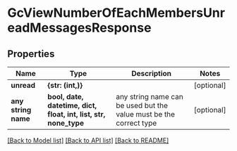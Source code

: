 # GcViewNumberOfEachMembersUnreadMessagesResponse


## Properties
Name | Type | Description | Notes
------------ | ------------- | ------------- | -------------
**unread** | **{str: (int,)}** |  | [optional] 
**any string name** | **bool, date, datetime, dict, float, int, list, str, none_type** | any string name can be used but the value must be the correct type | [optional]

[[Back to Model list]](../README.md#documentation-for-models) [[Back to API list]](../README.md#documentation-for-api-endpoints) [[Back to README]](../README.md)


